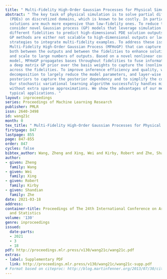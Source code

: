 ```yaml
---
title: " Multi-Fidelity High-Order Gaussian Processes for Physical Simulation "
abstract: " The key task of physical simulation is to solve partial differential equations
  (PDEs) on discretized domains, which is known to be costly. In particular, high-fidelity
  solutions are much more expensive than low-fidelity ones. To reduce the cost, we
  consider novel Gaussian process (GP) models that leverage simulation examples of
  different fidelities to predict high-dimensional PDE solution outputs. Existing
  GP methods are either not scalable to high-dimensional outputs or lack effective
  strategies to integrate multi-fidelity examples. To address these issues, we propose
  Multi-Fidelity High-Order Gaussian Process (MFHoGP) that can capture complex correlations
  both between the outputs and between the fidelities to enhance solution estimation,
  and scale to large numbers of outputs. Based on a novel nonlinear coregionalization
  model, MFHoGP propagates bases throughout fidelities to fuse information, and places
  a deep matrix GP prior over the basis weights to capture the (nonlinear) relationships
  across the fidelities. To improve inference efficiency and quality, we use bases
  decomposition to largely reduce the model parameters, and layer-wise matrix Gaussian
  posteriors to capture the posterior dependency and to simplify the computation.
  Our stochastic variational learning algorithm successfully handles millions of outputs
  without extra sparse approximations. We show the advantages of our method in several
  typical applications. "
layout: inproceedings
series: Proceedings of Machine Learning Research
publisher: PMLR
issn: 2640-3498
id: wang21c
month: 0
tex_title: " Multi-Fidelity High-Order Gaussian Processes for Physical Simulation "
firstpage: 847
lastpage: 855
page: 847-855
order: 847
cycles: false
bibtex_author: Wang, Zheng and Xing, Wei and Kirby, Robert and Zhe, Shandian
author:
- given: Zheng
  family: Wang
- given: Wei
  family: Xing
- given: Robert
  family: Kirby
- given: Shandian
  family: Zhe
date: 2021-03-18
address:
container-title: Proceedings of The 24th International Conference on Artificial Intelligence
  and Statistics
volume: '130'
genre: inproceedings
issued:
  date-parts:
  - 2021
  - 3
  - 18
pdf: http://proceedings.mlr.press/v130/wang21c/wang21c.pdf
extras:
- label: Supplementary PDF
  link: http://proceedings.mlr.press/v130/wang21c/wang21c-supp.pdf
# Format based on citeproc: http://blog.martinfenner.org/2013/07/30/citeproc-yaml-for-bibliographies/
---
```


